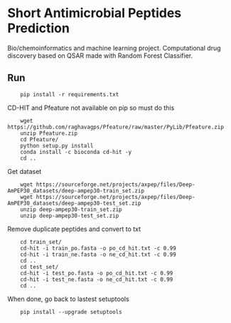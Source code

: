 # Short Antimicrobial Peptides Prediction

Bio/chemoinformatics and machine learning project. Computational drug discovery based on QSAR made with Random Forest Classifier.

## Run
```
    pip install -r requirements.txt
```
CD-HIT and Pfeature not available on pip so must do this
```
    wget https://github.com/raghavagps/Pfeature/raw/master/PyLib/Pfeature.zip
    unzip Pfeature.zip
    cd Pfeature/
    python setup.py install
    conda install -c bioconda cd-hit -y
    cd ..
```
Get dataset
```
    wget https://sourceforge.net/projects/axpep/files/Deep-AmPEP30_datasets/deep-ampep30-train_set.zip
    wget https://sourceforge.net/projects/axpep/files/Deep-AmPEP30_datasets/deep-ampep30-test_set.zip
    unzip deep-ampep30-train_set.zip
    unzip deep-ampep30-test_set.zip
```
Remove duplicate peptides and convert to txt
```
    cd train_set/
    cd-hit -i train_po.fasta -o po_cd_hit.txt -c 0.99
    cd-hit -i train_ne.fasta -o ne_cd_hit.txt -c 0.99
    cd ..
    cd test_set/
    cd-hit -i test_po.fasta -o po_cd_hit.txt -c 0.99
    cd-hit -i test_ne.fasta -o ne_cd_hit.txt -c 0.99
    cd ..
```
When done, go back to lastest setuptools
```
    pip install --upgrade setuptools
```